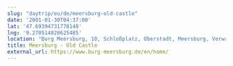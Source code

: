 ```yaml
---
slug: "daytrip/eu/de/meersburg-old-castle"
date: '2001-01-30T04:37:00'
lat: '47.69394731778148'
lng: '9.270514028625485'
location: "Burg Meersburg, 10, Schloßplatz, Oberstadt, Meersburg, Verwaltungsverband Meersburg, Bodenseekreis, Baden-Württemberg, 88709, Deutschland"
title: Meersburg - Old Castle
external_url: https://www.burg-meersburg.de/en/home/
---
```



